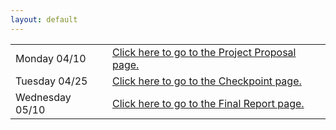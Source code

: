 ```yaml
---
layout: default
---
```

<table style="width:100%">
  <tr>
    <td>Monday  04/10</td>
    <td><a href="{{ site.proposal_page }}">Click here to go to the Project Proposal page.</a></td>
  </tr>
  <tr>
    <td>Tuesday 04/25</td>
    <td><a href="{{ site.checkpoint_page }}">Click here to go to the Checkpoint page.</a></td>
  </tr>
  <tr>
    <td>Wednesday 05/10</td>
    <td><a href="{{ site.final-report_page }}">Click here to go to the Final Report page.</a></td>
  </tr>
</table>
